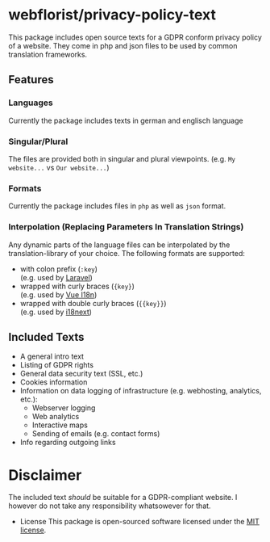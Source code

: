 # webflorist/privacy-policy-text

This package includes open source texts for a GDPR conform privacy policy of a website. They come in php and json files to be used by common translation frameworks.

## Features

### Languages

Currently the package includes texts in german and englisch language

### Singular/Plural

The files are provided both in singular and plural viewpoints.
(e.g. `My website...` vs `Our website...`)

### Formats

Currently the package includes files in `php` as well as `json` format.

### Interpolation (Replacing Parameters In Translation Strings)

Any dynamic parts of the language files can be interpolated by the translation-library of your choice. The following formats are supported:

- with colon prefix (`:key`)  
  (e.g. used by [Laravel](https://laravel.com/docs/8.x/localization#replacing-parameters-in-translation-strings))
- wrapped with curly braces (`{key}`)  
  (e.g. used by [Vue I18n](https://vue-i18n.intlify.dev/guide/essentials/syntax.html#interpolations))
- wrapped with double curly braces (`{{key}}`)  
  (e.g. used by [i18next](https://www.i18next.com/translation-function/interpolation))

## Included Texts

- A general intro text
- Listing of GDPR rights
- General data security text (SSL, etc.)
- Cookies information
- Information on data logging of infrastructure (e.g. webhosting, analytics, etc.):
  - Webserver logging
  - Web analytics
  - Interactive maps
  - Sending of emails (e.g. contact forms)
- Info regarding outgoing links

# Disclaimer

The included text *should* be suitable for a GDPR-compliant website.
I however do not take any responsibility whatsowever for that.

- License
This package is open-sourced software licensed under the [MIT license](https://github.com/laravel/framework/blob/8.x/LICENSE.md).